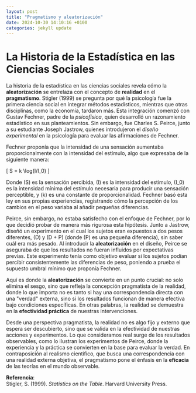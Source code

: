 ```yaml
---
layout: post
title: "Pragmatismo y aleatorización"
date: 2024-10-30 14:10:16 +0100
categories: jekyll update
---
```


# La Historia de la Estadística en las Ciencias Sociales

La historia de la estadística en las ciencias sociales revela cómo la **aleatorización** se entrelaza con el concepto de **realidad** en el **pragmatismo**. Stigler (1999) se pregunta por qué la psicología fue la primera ciencia social en integrar métodos estadísticos, mientras que otras disciplinas, como la economía, tardaron más. Esta integración comenzó con Gustav Fechner, padre de la *psicofísica*, quien desarrolló un razonamiento estadístico en sus planteamientos. Sin embargo, fue Charles S. Peirce, junto a su estudiante Joseph Jastrow, quienes introdujeron el *diseño experimental* en la psicología para evaluar las afirmaciones de Fechner.

Fechner proponía que la intensidad de una sensación aumentaba proporcionalmente con la intensidad del estímulo, algo que expresaba de la siguiente manera:

\[
S = k \log(I/I_0)
\]

Donde \(S\) es la sensación percibida, \(I\) es la intensidad del estímulo, \(I_0\) es la intensidad mínima del estímulo necesaria para producir una sensación perceptible, y \(k\) es una constante de proporcionalidad. Fechner basó esta ley en sus propias experiencias, registrando cómo la percepción de los cambios en el peso variaba al añadir pequeñas diferencias.

Peirce, sin embargo, no estaba satisfecho con el enfoque de Fechner, por lo que decidió probar de manera más rigurosa esta hipótesis. Junto a Jastrow, diseñó un experimento en el cual los sujetos eran expuestos a dos pesos diferentes, \(D\) y \(D + P\) (donde \(P\) es una pequeña diferencia), sin saber cuál era más pesado. Al introducir la **aleatorización** en el diseño, Peirce se aseguraba de que los resultados no fueran influidos por expectativas previas. Este experimento tenía como objetivo evaluar si los sujetos podían percibir consistentemente las diferencias de peso, poniendo a prueba el supuesto umbral mínimo que proponía Fechner.

Aquí es donde la **aleatorización** se convierte en un punto crucial: no solo elimina el sesgo, sino que refleja la concepción pragmatista de la realidad, donde lo que importa no es tanto si hay una correspondencia directa con una "verdad" externa, sino si los resultados funcionan de manera efectiva bajo condiciones específicas. En otras palabras, la realidad se demuestra en la **efectividad práctica** de nuestras intervenciones.

Desde una perspectiva pragmatista, la realidad no es algo fijo y externo que espera ser descubierto, sino que se valida en la efectividad de nuestras acciones y experimentos. Lo que consideramos real surge de los resultados observables, como lo ilustran los experimentos de Peirce, donde la experiencia y la práctica se convierten en la base para evaluar la verdad. En contraposición al realismo científico, que busca una correspondencia con una realidad externa objetiva, el pragmatismo pone el énfasis en la **eficacia** de las teorías en el mundo observable.

**Referencia**:  
Stigler, S. (1999). *Statistics on the Table*. Harvard University Press.
